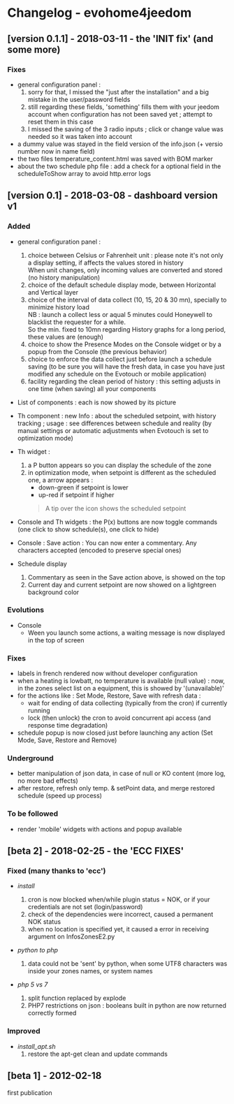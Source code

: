 # Changelog - evohome4jeedom

## [version 0.1.1] - 2018-03-11 - the 'INIT fix' (and some more)
### Fixes
- general configuration panel :
	1. sorry for that, I missed the "just after the installation" and a big mistake in the user/password fields
	2. still regarding these fields, 'something' fills them with your jeedom account when configuration has not been saved yet ; attempt to reset them in this case
	3. I missed the saving of the 3 radio inputs ; click or change value was needed so it was taken into account
- a dummy value was stayed in the field version of the info.json (+ versio number now in name field)
- the two files temperature_content.html was saved with BOM marker
- about the two schedule php file : add a check for a optional field in the scheduleToShow array to avoid http.error logs

## [version 0.1] - 2018-03-08 - dashboard version v1
### Added
- general configuration panel :
	1. choice between Celsius or Fahrenheit unit : please note it's not only a display setting, if affects the values stored in history<br/>
	When unit changes, only incoming values are converted and stored (no history manipulation)
	2. choice of the default schedule display mode, between Horizontal and Vertical layer
	3. choice of the interval of data collect (10, 15, 20 & 30 mn), specially to minimize history load<br/>
	NB : launch a collect less or aqual 5 minutes could Honeywell to blacklist the requester for a while.<br/>
	So the min. fixed to 10mn regarding History graphs for a long period, these values are (enough)
	4. choice to show the Presence Modes on the Console widget or by a popup from the Console (the previous behavior)
	5. choice to enforce the data collect just before launch a schedule saving (to be sure you will have the fresh data, in case you have just modified any schedule on the Evotouch or mobile application)
	6. facility regarding the clean period of history : this setting adjusts in one time (when saving) all your components 

- List of components : each is now showed by its picture

- Th component : new Info : about the scheduled setpoint, with history tracking ; usage : see differences between schedule and reality (by manual settings or automatic adjustments when Evotouch is set to optimization mode)
 
- Th widget :
	1. a P button appears so you can display the schedule of the zone
	2. in optimization mode, when setpoint is different as the scheduled one, a arrow appears :
		- down-green if setpoint is lower
		- up-red if setpoint if higher
		> A tip over the icon shows the scheduled setpoint

- Console and Th widgets : the P(x) buttons are now toggle commands (one click to show schedule(s), one click to hide)

- Console : Save action : You can now enter a commentary. Any characters accepted (encoded to preserve special ones)

- Schedule display
	1. Commentary as seen in the Save action above, is showed on the top
	2. Current day and current setpoint are now showed on a lightgreen background color

### Evolutions
- Console
	- Ween you launch some actions, a waiting message is now displayed in the top of screen

### Fixes
- labels in french rendered now without developer configuration
- when a heating is lowbatt, no temperature is available (null value) : now, in the zones select list on a equipment, this is showed by '(unavailable)'
- for the actions like : Set Mode, Restore, Save with refresh data :
	- wait for ending of data collecting (typically from the cron) if currently running
	- lock (then unlock) the cron to avoid concurrent api access (and response time degradation)
- schedule popup is now closed just before launching any action (Set Mode, Save, Restore and Remove)

### Underground
- better manipulation of json data, in case of null or KO content (more log, no more bad effects)
- after restore, refresh only temp. & setPoint data, and merge restored schedule (speed up process)

### To be followed
- render 'mobile' widgets with actions and popup available

## [beta 2] - 2018-02-25 - the 'ECC FIXES'

### Fixed (many thanks to 'ecc')
- *install*<br/>
	1. cron is now  blocked when/while plugin status = NOK, or if your credentials are not set (login/password)<br/>
	2. check of the dependencies were incorrect, caused a permanent NOK status<br/>
	3. when no location is specified yet, it caused a error in receiving argument on InfosZonesE2.py<br/>

- *python to php*<br/>
	1. data could not be 'sent' by python, when some UTF8 characters was inside your zones names, or system names<br/>

- *php 5 vs 7*<br/>
	1. split function replaced by explode<br/>
	2. PHP7 restrictions on json : booleans built in python are now returned correctly formed<br/>

### Improved
- *install_apt.sh*<br/>
	1. restore the apt-get clean and update commands 

## [beta 1] - 2012-02-18
first publication
